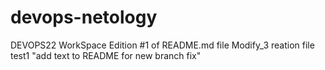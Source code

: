 # devops-netology
DEVOPS22 WorkSpace
Edition #1 of README.md file 
Modify_3 reation file test1 
"add text to README for new branch fix" 
